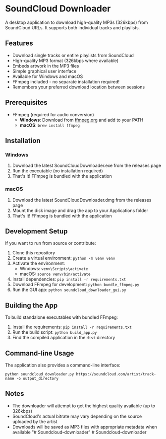 # SoundCloud Downloader

A desktop application to download high-quality MP3s (326kbps) from SoundCloud URLs. It supports both individual tracks and playlists.

## Features

- Download single tracks or entire playlists from SoundCloud
- High-quality MP3 format (326kbps where available)
- Embeds artwork in the MP3 files
- Simple graphical user interface
- Available for Windows and macOS
- FFmpeg included - no separate installation required!
- Remembers your preferred download location between sessions

## Prerequisites

- FFmpeg (required for audio conversion)
  - **Windows**: Download from [ffmpeg.org](https://ffmpeg.org/download.html) and add to your PATH
  - **macOS**: `brew install ffmpeg`

## Installation

### Windows
1. Download the latest SoundCloudDownloader.exe from the releases page
2. Run the executable (no installation required)
3. That's it! FFmpeg is bundled with the application

### macOS
1. Download the latest SoundCloudDownloader.dmg from the releases page
2. Mount the disk image and drag the app to your Applications folder
3. That's it! FFmpeg is bundled with the application

## Development Setup

If you want to run from source or contribute:

1. Clone this repository
2. Create a virtual environment: `python -m venv venv`
3. Activate the environment:
   - Windows: `venv\Scripts\activate`
   - macOS: `source venv/bin/activate`
4. Install dependencies: `pip install -r requirements.txt`
5. Download FFmpeg for development: `python bundle_ffmpeg.py`
6. Run the GUI app: `python soundcloud_downloader_gui.py`

## Building the App

To build standalone executables with bundled FFmpeg:

1. Install the requirements: `pip install -r requirements.txt`
2. Run the build script: `python build_app.py`
3. Find the compiled application in the `dist` directory

## Command-line Usage

The application also provides a command-line interface:

```
python soundcloud_downloader.py https://soundcloud.com/artist/track-name -o output_directory
```

## Notes

- The downloader will attempt to get the highest quality available (up to 326kbps)
- SoundCloud's actual bitrate may vary depending on the source uploaded by the artist
- Downloads will be saved as MP3 files with appropriate metadata when available "# Soundcloud-downloader" 
#   S o u n d c l o u d - d o w n l o a d e r  
 